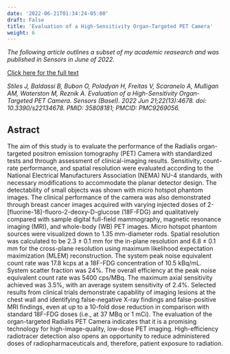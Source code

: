 ```yaml
---
date: '2022-06-21T01:34:24-05:00'
draft: False
title: 'Evaluation of a High-Sensitivity Organ-Targeted PET Camera'
weight: 6  
---
```

*The following article outlines a subset of my academic reasearch and was published in Sensors in June of 2022.*

[Click here for the full text](https://pmc.ncbi.nlm.nih.gov/articles/PMC9269056/)

*Stiles J, Baldassi B, Bubon O, Poladyan H, Freitas V, Scaranelo A, Mulligan AM, Waterston M, Reznik A. Evaluation of a High-Sensitivity Organ-Targeted PET Camera. Sensors (Basel). 2022 Jun 21;22(13):4678. doi: 10.3390/s22134678. PMID: 35808181; PMCID: PMC9269056.*

## Astract

The aim of this study is to evaluate the performance of the Radialis organ-targeted positron emission tomography (PET) Camera with standardized tests and through assessment of clinical-imaging results. Sensitivity, count-rate performance, and spatial resolution were evaluated according to the National Electrical Manufacturers Association (NEMA) NU-4 standards, with necessary modifications to accommodate the planar detector design. The detectability of small objects was shown with micro hotspot phantom images. The clinical performance of the camera was also demonstrated through breast cancer images acquired with varying injected doses of 2-[fluorine-18]-fluoro-2-deoxy-D-glucose (18F-FDG) and qualitatively compared with sample digital full-field mammography, magnetic resonance imaging (MRI), and whole-body (WB) PET images. Micro hotspot phantom sources were visualized down to 1.35 mm-diameter rods. Spatial resolution was calculated to be 2.3 ± 0.1 mm for the in-plane resolution and 6.8 ± 0.1 mm for the cross-plane resolution using maximum likelihood expectation maximization (MLEM) reconstruction. The system peak noise equivalent count rate was 17.8 kcps at a 18F-FDG concentration of 10.5 kBq/mL. System scatter fraction was 24%. The overall efficiency at the peak noise equivalent count rate was 5400 cps/MBq. The maximum axial sensitivity achieved was 3.5%, with an average system sensitivity of 2.4%. Selected results from clinical trials demonstrate capability of imaging lesions at the chest wall and identifying false-negative X-ray findings and false-positive MRI findings, even at up to a 10-fold dose reduction in comparison with standard 18F-FDG doses (i.e., at 37 MBq or 1 mCi). The evaluation of the organ-targeted Radialis PET Camera indicates that it is a promising technology for high-image-quality, low-dose PET imaging. High-efficiency radiotracer detection also opens an opportunity to reduce administered doses of radiopharmaceuticals and, therefore, patient exposure to radiation.